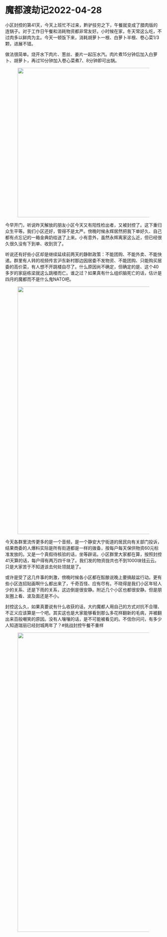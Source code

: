 # 魔都渡劫记2022-04-28

小区封控的第41天，今天上班忙不过来，黔驴技穷之下，午餐就变成了腊肉版的连锅子。对于工作日午餐和消耗物资都非常友好。小时候在家，冬天常这么吃，不过肉多以鲜肉为主。今天一顿饭下来，消耗胡萝卜一根、白萝卜半根、卷心菜1/3颗，进展不错。

做法很简单。烧开水下肉片、葱丝、姜片一起压水汽。肉片煮15分钟后加入白萝卜、胡萝卜，再过10分钟加入卷心菜煮7、8分钟即可出锅。<figure class="wp-block-image size-large is-resized">

<img loading="lazy" decoding="async" src="https://i0.wp.com/salty.vip/wp-content/uploads/2022/04/WechatIMG101-1024x768.jpeg?resize=640%2C480&#038;ssl=1" alt="" class="wp-image-16" width="640" height="480" srcset="https://i0.wp.com/salty.vip/wp-content/uploads/2022/04/WechatIMG101.jpeg?resize=1024%2C768 1024w, https://i0.wp.com/salty.vip/wp-content/uploads/2022/04/WechatIMG101.jpeg?resize=300%2C225 300w, https://i0.wp.com/salty.vip/wp-content/uploads/2022/04/WechatIMG101.jpeg?resize=768%2C576 768w, https://i0.wp.com/salty.vip/wp-content/uploads/2022/04/WechatIMG101.jpeg?resize=1536%2C1152 1536w, https://i0.wp.com/salty.vip/wp-content/uploads/2022/04/WechatIMG101.jpeg?w=1702 1702w, https://i0.wp.com/salty.vip/wp-content/uploads/2022/04/WechatIMG101.jpeg?w=1280 1280w" sizes="(max-width: 640px) 100vw, 640px" data-recalc-dims="1" /> </figure>

今早开门，听说昨天解放的朋友小区今天又有阳性检出者，又被封控了。这下重归众生平等。我们小区还好，管得不是太严。傍晚时候永辉居然把我下单好久、自己都有点忘记的一箱金典奶给送了上来。小有意外，虽然永辉离家这么近，但已经很久很久没有下到单、收到货了。

听说还有好些小区却是继续延续前两天的静默政策：不能团购、不能外卖、不能快递。群里有人转的视频传言沪东新村那边因居委不发物资、不能团购、只能购买居委的高价菜，有人想不开跳楼自尽了。什么原因尚不确定，但确定的是、这个40多岁的家庭栋梁就这么跳楼而亡。谁之过？如果真有什么组织脑死亡的话，估计是四月的魔都而不是什么鬼NATO吧。<figure class="wp-block-image size-large is-resized">

<img loading="lazy" decoding="async" src="https://i0.wp.com/salty.vip/wp-content/uploads/2022/04/640-576x1024.jpeg?resize=447%2C795&#038;ssl=1" alt="" class="wp-image-20" width="447" height="795" srcset="https://i0.wp.com/salty.vip/wp-content/uploads/2022/04/640.jpeg?resize=576%2C1024 576w, https://i0.wp.com/salty.vip/wp-content/uploads/2022/04/640.jpeg?resize=169%2C300 169w, https://i0.wp.com/salty.vip/wp-content/uploads/2022/04/640.jpeg?resize=768%2C1365 768w, https://i0.wp.com/salty.vip/wp-content/uploads/2022/04/640.jpeg?resize=864%2C1536 864w, https://i0.wp.com/salty.vip/wp-content/uploads/2022/04/640.jpeg?w=1080 1080w" sizes="(max-width: 447px) 100vw, 447px" data-recalc-dims="1" /> </figure>

今天各群里流传更多的是一个音频，是一个静安大宁街道的居民向有关部门投诉，结果商委的人爆料实际是所有街道都是一样的拨备，按每户每天保供物资60元标准发放的。又是一个真假待核验的话，坐等辟谣。小区群里大家都在算，按照封控41天算的话，每户得有两万四千块了。我们发的物资拢共也不到1000块钱云云。只是大家苦于不知道该去何处领就是了。

或许是受了这几件事的刺激，傍晚时候各小区都在酝酿说晚上要搞敲盆行动。更有些小区连招贴画啊什么都出来了，千奇百怪、应有尽有。不晓得是我们小区年轻人少的关系、还是下雨的关系，这边倒是很安静。附近几个小区也都很安静。但是朋友圈上看、波及面还是不小。

封控这么久，如果真要说有什么收获的话，大约魔都人用自己的方式对抗不合理、不正义应该算是一个吧。其实这也是大家能够看到那么多花样翻新的毛病，并被翻出来百般嘲笑的原因。没有人嚷嚷的话，是不可能被看见的。不信你问问，有多少人知道瑞丽已经封城两年了？#挑战封控午餐不重样<figure class="wp-block-image size-large">

<img loading="lazy" decoding="async" width="640" height="961" src="https://i0.wp.com/salty.vip/wp-content/uploads/2022/04/640-1-682x1024.jpg?resize=640%2C961&#038;ssl=1" alt="" class="wp-image-21" srcset="https://i0.wp.com/salty.vip/wp-content/uploads/2022/04/640-1.jpg?resize=682%2C1024 682w, https://i0.wp.com/salty.vip/wp-content/uploads/2022/04/640-1.jpg?resize=200%2C300 200w, https://i0.wp.com/salty.vip/wp-content/uploads/2022/04/640-1.jpg?resize=768%2C1153 768w, https://i0.wp.com/salty.vip/wp-content/uploads/2022/04/640-1.jpg?resize=1023%2C1536 1023w, https://i0.wp.com/salty.vip/wp-content/uploads/2022/04/640-1.jpg?w=1080 1080w" sizes="(max-width: 640px) 100vw, 640px" data-recalc-dims="1" /> </figure>

